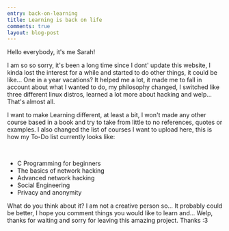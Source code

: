 ```yaml
---
entry: back-on-learning
title: Learning is back on life
comments: true
layout: blog-post
---
```


Hello everybody, it's me Sarah!

I am so so sorry, it's been a long time since I dont' update this website, I
kinda lost the interest for a while and started to do other things, it could be
like... One in a year vacations? It helped me a lot, it made me to fall in
account about what I wanted to do, my philosophy changed, I switched like three
different linux distros, learned a lot more about hacking and welp... That's
almost all.

I want to make Learning different, at least a bit, I won't made any other course
based in a book and try to take from little to no references, quotes or
examples. I also changed the list of courses I want to upload here, this is how
my To-Do list currently looks like:

<br>

* C Programming for beginners
* The basics of network hacking
* Advanced network hacking
* Social Engineering
* Privacy and anonymity

What do you think about it? I am not a creative person so... It probably could
be better, I hope you comment things you would like to learn and... Welp, thanks
for waiting and sorry for leaving this amazing project. Thanks :3
